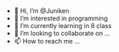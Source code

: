 - 👋 Hi, I’m @Juniken
- 👀 I’m interested in programming 
- 🌱 I’m currently learning in 8 class
- 💞️ I’m looking to collaborate on ...
- 📫 How to reach me ...

<!---
Juniken/Juniken is a ✨ special ✨ repository because its `README.md` (this file) appears on your GitHub profile.
You can click the Preview link to take a look at your changes.
--->
